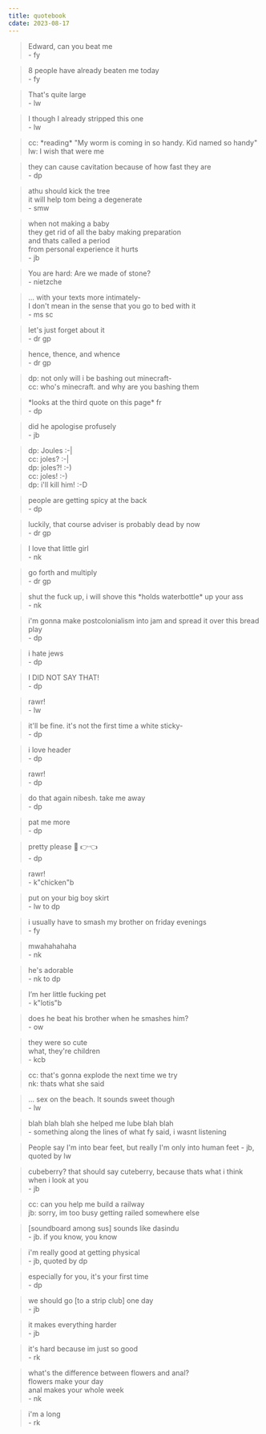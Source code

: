 ```yaml
---
title: quotebook
cdate: 2023-08-17
---
```


> Edward, can you beat me  
> \- fy

> 8 people have already beaten me today  
> \- fy

> That's quite large  
> \- lw

> I though I already stripped this one  
> \- lw

> cc: \*reading\* "My worm is coming in so handy. Kid named so handy"  
> lw: I wish that were me

> they can cause cavitation because of how fast they are  
> \- dp

> athu should kick the tree  
> it will help tom being a degenerate  
> \- smw

> when not making a baby  
> they get rid of all the baby making preparation  
> and thats called a period  
> from personal experience it hurts  
> \- jb

> You are hard: Are we made of stone?  
> \- nietzche

> ... with your texts more intimately-  
> I don't mean in the sense that you go to bed with it   
> \- ms sc

> let's just forget about it  
> \- dr gp

> hence, thence, and whence  
>\- dr gp

> dp: not only will i be bashing out minecraft-  
> cc: who's minecraft. and why are you bashing them

> \*looks at the third quote on this page* fr  
> \- dp

> did he apologise profusely  
> \- jb

> dp: Joules :-|  
> cc: joles? :-|  
> dp: joles?! :-)  
> cc: joles! :-)  
> dp: i'll kill him! :-D

> people are getting spicy at the back  
> \- dp

> luckily, that course adviser is probably dead by now  
> \- dr gp

> I love that little girl  
> \- nk

> go forth and multiply  
> \- dr gp

> shut the fuck up, i will shove this \*holds waterbottle\* up your ass  
> \- nk

> i'm gonna make postcolonialism into jam and spread it over this bread play  
> \- dp

> i hate jews  
> \- dp

> I DID NOT SAY THAT!  
> \- dp

> rawr!  
> \- lw

> it'll be fine. it's not the first time a white sticky-  
> \- dp

> i love header  
> \- dp

> rawr!  
> \- dp

> do that again nibesh. take me away  
> \- dp

> pat me more  
> \- dp

> pretty please 🥺 👉👈  
> \- dp

> rawr!  
> \- k"chicken"b

> put on your big boy skirt  
> \- lw to dp

> i usually have to smash my brother on friday evenings  
> \- fy

> mwahahahaha  
> \- nk

> he's adorable  
> \- nk to dp

> I’m her little fucking pet  
> \- k"lotis"b

> does he beat his brother when he smashes him?  
> \- ow

> they were so cute  
> what, they're children  
> \- kcb

> cc: that's gonna explode the next time we try  
> nk: thats what she said

> ... sex on the beach. It sounds sweet though  
> \- lw

> blah blah blah she helped me lube blah blah  
> \- something along the lines of what fy said, i wasnt listening

> People say I'm into bear feet, but really I'm only into human feet 
> \- jb, quoted by lw

> cubeberry? that should say cuteberry, because thats what i think when i look at you   
> \- jb

> cc: can you help me build a railway  
> jb: sorry, im too busy getting railed somewhere else

> [soundboard among sus] sounds like dasindu  
> \- jb. if you know, you know

> i'm really good at getting physical  
> \- jb, quoted by dp

> especially for you, it's your first time  
> \- dp

> we should go [to a strip club] one day  
> \- jb

> it makes everything harder  
> \- jb

> it's hard because im just so good  
> \- rk

> what's the difference between flowers and anal?  
> flowers make your day  
> anal makes your whole week  
> \- nk

> i'm a long  
> \- rk
